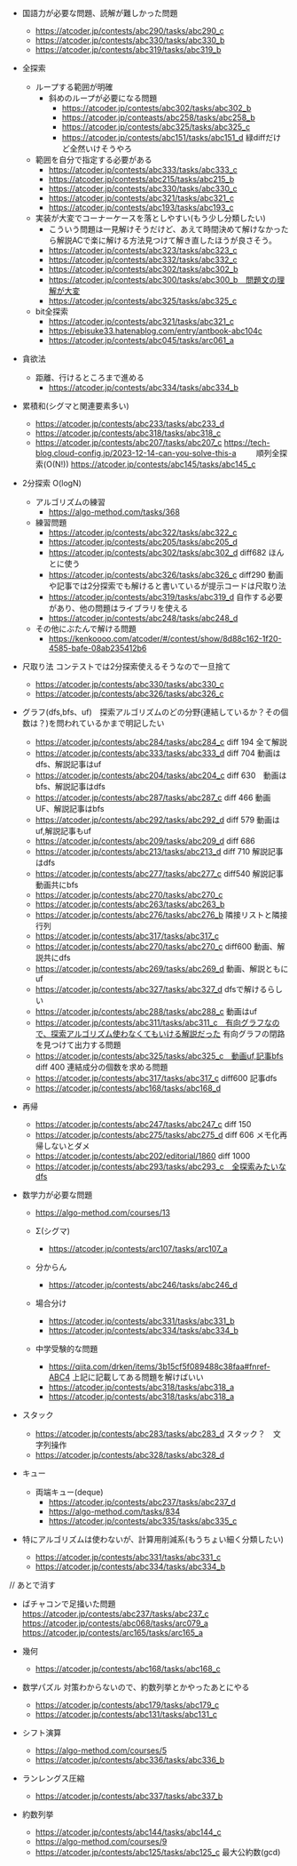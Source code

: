 - 国語力が必要な問題、読解が難しかった問題
    - https://atcoder.jp/contests/abc290/tasks/abc290_c
    - https://atcoder.jp/contests/abc330/tasks/abc330_b
    - https://atcoder.jp/contests/abc319/tasks/abc319_b

- 全探索
    - ループする範囲が明確
        - 斜めのループが必要になる問題
            -  https://atcoder.jp/contests/abc302/tasks/abc302_b
            -  https://atcoder.jp/conteasts/abc258/tasks/abc258_b
            - https://atcoder.jp/contests/abc325/tasks/abc325_c
            - https://atcoder.jp/contests/abc151/tasks/abc151_d 緑diffだけど全然いけそうやろ
    - 範囲を自分で指定する必要がある
        - https://atcoder.jp/contests/abc333/tasks/abc333_c        
        - https://atcoder.jp/contests/abc215/tasks/abc215_b
        - https://atcoder.jp/contests/abc330/tasks/abc330_c
        - https://atcoder.jp/contests/abc321/tasks/abc321_c
        - https://atcoder.jp/contests/abc193/tasks/abc193_c
    - 実装が大変でコーナーケースを落としやすい(もう少し分類したい)
        - こういう問題は一見解けそうだけど、あえて時間決めて解けなかったら解説ACで楽に解ける方法見つけて解き直したほうが良さそう。
        - https://atcoder.jp/contests/abc323/tasks/abc323_c
        - https://atcoder.jp/contests/abc332/tasks/abc332_c
        - https://atcoder.jp/contests/abc302/tasks/abc302_b
        - https://atcoder.jp/contests/abc300/tasks/abc300_b　問題文の理解が大変 
        - https://atcoder.jp/contests/abc325/tasks/abc325_c
    - bit全探索
        - https://atcoder.jp/contests/abc321/tasks/abc321_c
        - https://ebisuke33.hatenablog.com/entry/antbook-abc104c
        - https://atcoder.jp/contests/abc045/tasks/arc061_a

- 貪欲法
    - 距離、行けるところまで進める
        - https://atcoder.jp/contests/abc334/tasks/abc334_b

- 累積和(シグマと関連要素多い)
    - https://atcoder.jp/contests/abc233/tasks/abc233_d
    - https://atcoder.jp/contests/abc318/tasks/abc318_c
    - https://atcoder.jp/contests/abc207/tasks/abc207_c
       https://tech-blog.cloud-config.jp/2023-12-14-can-you-solve-this-a
　　
順列全探索(O(N!))
https://atcoder.jp/contests/abc145/tasks/abc145_c

- 2分探索 O(logN)
    - アルゴリズムの練習
        - https://algo-method.com/tasks/368
    -  練習問題
        -  https://atcoder.jp/contests/abc322/tasks/abc322_c
        -  https://atcoder.jp/contests/abc205/tasks/abc205_d
        -  https://atcoder.jp/contests/abc302/tasks/abc302_d diff682 ほんとに使う
        - https://atcoder.jp/contests/abc326/tasks/abc326_c diff290 動画や記事では2分探索でも解けると書いているが提示コードは尺取り法
        - https://atcoder.jp/contests/abc319/tasks/abc319_d 自作する必要があり、他の問題はライブラリを使える
        - https://atcoder.jp/contests/abc248/tasks/abc248_d
    - その他にぶたんで解ける問題
        - https://kenkoooo.com/atcoder/#/contest/show/8d88c162-1f20-4585-bafe-08ab235412b6

- 尺取り法 コンテストでは2分探索使えるそうなので一旦捨て
    - https://atcoder.jp/contests/abc330/tasks/abc330_c
    - https://atcoder.jp/contests/abc326/tasks/abc326_c


- グラフ(dfs,bfs、uf)　探索アルゴリズムのどの分野(連結しているか？その個数は？)を問われているかまで明記したい
    - https://atcoder.jp/contests/abc284/tasks/abc284_c diff 194 全て解説
    - https://atcoder.jp/contests/abc333/tasks/abc333_d diff 704 動画はdfs、解説記事はuf
    - https://atcoder.jp/contests/abc204/tasks/abc204_c diff 630　動画はbfs、解説記事はdfs
    - https://atcoder.jp/contests/abc287/tasks/abc287_c diff 466 動画 UF、解説記事はbfs
    - https://atcoder.jp/contests/abc292/tasks/abc292_d diff 579 動画はuf,解説記事もuf
    - https://atcoder.jp/contests/abc209/tasks/abc209_d diff 686
    - https://atcoder.jp/contests/abc213/tasks/abc213_d diff 710 解説記事はdfs
    - https://atcoder.jp/contests/abc277/tasks/abc277_c diff540 解説記事動画共にbfs
    - https://atcoder.jp/contests/abc270/tasks/abc270_c
    - https://atcoder.jp/contests/abc263/tasks/abc263_b
    - https://atcoder.jp/contests/abc276/tasks/abc276_b 隣接リストと隣接行列
    - https://atcoder.jp/contests/abc317/tasks/abc317_c
    - https://atcoder.jp/contests/abc270/tasks/abc270_c diff600 動画、解説共にdfs
    - https://atcoder.jp/contests/abc269/tasks/abc269_d 動画、解説ともにuf
    - https://atcoder.jp/contests/abc327/tasks/abc327_d dfsで解けるらしい
    - https://atcoder.jp/contests/abc288/tasks/abc288_c 動画はuf
    - https://atcoder.jp/contests/abc311/tasks/abc311_c　有向グラフなので、探索アルゴリズム使わなくてもいける解説だった
        有向グラフの閉路を見つけて出力する問題
    - https://atcoder.jp/contests/abc325/tasks/abc325_c　動画uf,記事bfs diff 400
        連結成分の個数を求める問題
    - https://atcoder.jp/contests/abc317/tasks/abc317_c diff600 記事dfs
    - https://atcoder.jp/contests/abc168/tasks/abc168_d


- 再帰
    - https://atcoder.jp/contests/abc247/tasks/abc247_c diff 150
    - https://atcoder.jp/contests/abc275/tasks/abc275_d diff 606 メモ化再帰しないとダメ
    - https://atcoder.jp/contests/abc202/editorial/1860 diff 1000 
    - https://atcoder.jp/contests/abc293/tasks/abc293_c　全探索みたいなdfs

- 数学力が必要な問題
    - https://algo-method.com/courses/13 
    - Σ(シグマ)
        -  https://atcoder.jp/contests/arc107/tasks/arc107_a
    - 分からん
        - https://atcoder.jp/contests/abc246/tasks/abc246_d
    - 場合分け
        - https://atcoder.jp/contests/abc331/tasks/abc331_b
        - https://atcoder.jp/contests/abc334/tasks/abc334_b
    
    - 中学受験的な問題
        - https://qiita.com/drken/items/3b15cf5f089488c38faa#fnref-ABC4
            上記に記載してある問題を解けばいい
        - https://atcoder.jp/contests/abc318/tasks/abc318_a
        - https://atcoder.jp/contests/abc318/tasks/abc318_a

- スタック
    - https://atcoder.jp/contests/abc283/tasks/abc283_d スタック？　文字列操作
    - https://atcoder.jp/contests/abc328/tasks/abc328_d

- キュー
    - 両端キュー(deque)
        - https://atcoder.jp/contests/abc237/tasks/abc237_d
        - https://algo-method.com/tasks/834
        - https://atcoder.jp/contests/abc335/tasks/abc335_c

- 特にアルゴリズムは使わないが、計算用削減系(もうちょい細く分類したい)
    - https://atcoder.jp/contests/abc331/tasks/abc331_c
    - https://atcoder.jp/contests/abc334/tasks/abc334_b

// あとで消す
- ばチャコンで足掻いた問題
https://atcoder.jp/contests/abc237/tasks/abc237_c
https://atcoder.jp/contests/abc068/tasks/arc079_a
https://atcoder.jp/contests/arc165/tasks/arc165_a

- 幾何
    - https://atcoder.jp/contests/abc168/tasks/abc168_c

- 数学パズル 対策わからないので、約数列挙とかやったあとにやる
    - https://atcoder.jp/contests/abc179/tasks/abc179_c
    - https://atcoder.jp/contests/abc131/tasks/abc131_c

- シフト演算
    - https://algo-method.com/courses/5
    - https://atcoder.jp/contests/abc336/tasks/abc336_b

- ランレングス圧縮
    - https://atcoder.jp/contests/abc337/tasks/abc337_b

- 約数列挙
    - https://atcoder.jp/contests/abc144/tasks/abc144_c
    - https://algo-method.com/courses/9
    - https://atcoder.jp/contests/abc125/tasks/abc125_c 最大公約数(gcd)
